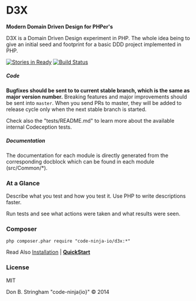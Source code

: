# D3X

**Modern Domain Driven Design for PHPer's** 

D3X is a Domain Driven Design experiment in PHP.  The whole idea being to give an initial seed and footprint for a
basic DDD project implemented in PHP.

[![Stories in Ready](https://badge.waffle.io/code-ninja-io/d3x.png?label=ready&title=Ready)](https://waffle.io/code-ninja-io/d3x)
[![Build Status](https://travis-ci.org/code-ninja-io/d3x.svg)](https://travis-ci.org/code-ninja-io/d3x)

##### Code

**Bugfixes should be sent to to current stable branch, which is the same as major version number.**
Breaking features and major improvements should be sent into `master`. When you send PRs to master, they will be added to release cycle only when the next stable branch is started.

Check also the "tests/README.md" to learn more about the available internal Codeception tests.

##### Documentation

The documentation for each module is directly generated from the corresponding docblock which can be found in each module (src/Common/*).

### At a Glance

Describe what you test and how you test it. Use PHP to write descriptions faster.

Run tests and see what actions were taken and what results were seen.


### Composer

```
php composer.phar require "code-ninja-io/d3x:*"
```

Read Also [Installation](http://stringhamdb.github.io/install) | **[QuickStart](http://stringhamdb.github.io/quickstart)**

### License
MIT

Don B. Stringham "code-ninja{io}" © 2014

